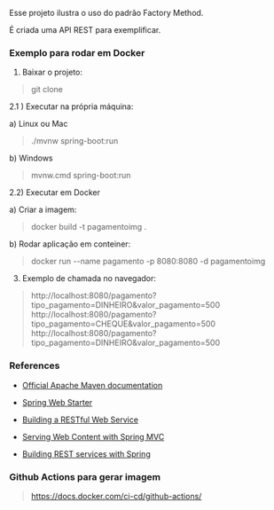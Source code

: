 Esse projeto ilustra o uso do padrão Factory Method.

É criada uma API REST para exemplificar.

### Exemplo para rodar em Docker

1) Baixar o projeto: 
> git clone

2.1 ) Executar na própria máquina: 

a) Linux ou Mac
> ./mvnw spring-boot:run

b) Windows
> mvnw.cmd spring-boot:run

2.2) Executar em Docker

a) Criar a imagem: 
> docker build -t pagamentoimg .

b) Rodar aplicação em conteiner: 
> docker run --name pagamento -p 8080:8080 -d pagamentoimg

3) Exemplo de chamada no navegador:
> http://localhost:8080/pagamento?tipo_pagamento=DINHEIRO&valor_pagamento=500
> http://localhost:8080/pagamento?tipo_pagamento=CHEQUE&valor_pagamento=500
> http://localhost:8080/pagamento?tipo_pagamento=DINHEIRO&valor_pagamento=500
    
### References

* [Official Apache Maven documentation](https://maven.apache.org/guides/index.html)
* [Spring Web Starter](https://docs.spring.io/spring-boot/docs/{bootVersion}/reference/htmlsingle/#boot-features-developing-web-applications)

* [Building a RESTful Web Service](https://spring.io/guides/gs/rest-service/)
* [Serving Web Content with Spring MVC](https://spring.io/guides/gs/serving-web-content/)
* [Building REST services with Spring](https://spring.io/guides/tutorials/bookmarks/)

### Github Actions para gerar imagem

> https://docs.docker.com/ci-cd/github-actions/
